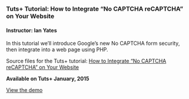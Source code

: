 ### Tuts+ Tutorial: How to Integrate “No CAPTCHA reCAPTCHA” on Your Website
#### Instructor: Ian Yates

In this tutorial we’ll introduce Google’s new No CAPTCHA form security, then integrate into a web page using PHP.

Source files for the Tuts+ tutorial: [How to Integrate “No CAPTCHA reCAPTCHA” on Your Website](http://webdesign.tutsplus.com/tutorials/how-to-integrate-google-no-captcha-recaptcha-on-your-website--cms-23024)

**Available on Tuts+ January, 2015**

[View the demo](http://source.tutsplus.com/webdesign/tutorials/047_google-recaptcha/)
